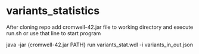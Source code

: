 # variants_statistics

After cloning repo add cromwell-42.jar file to working directory and execute run.sh
or
use that line to start program

java -jar {cromwell-42.jar PATH} run variants_stat.wdl -i variants_in_out.json
